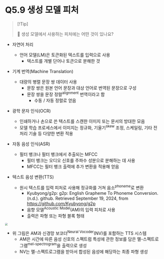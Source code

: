# Q5.9 생성 모델 피처

>   [!Tip]
>
>   🙋 생성 모델에서 사용하는 피처에는 어떤 것이 있나요?

-   자연어 처리
    -   언어 모델(LM)은 토큰화된 텍스트를 입력으로 사용
        -   텍스트를 개별 단어나 토큰으로 분해한 것
-   기계 번역(Machine Translation)
    -   대량의 병렬 문장 쌍 데이터 사용
        -   문장 쌍은 원본 언어 문장과 대상 언어로 번역된 문장으로 구성
        -   문장 쌍을 문장 정렬<sup>alignment</sup> 번역이라고 함
            -   수동 / 자동 정렬로 얻음
-   광학 문자 인식(OCR)
    -   인쇄하거나 손으로 쓴 텍스트를 스캔한 이미지 또는 문서의 방대한 모음
    -   모델 학습 프로세스에서 이미지는 정규화, 기울기<sup>skew</sup> 조정, 스케일링, 기타 전처리 기술 등 다양한 변환 적용
-   자동 음성 인식(ASR)
    -   필터 뱅크나 필터 뱅크에서 추출되는 MFCC
        -   필터 뱅크는 오디오 신호를 주파수 성분으로 분해하는 데 사용
        -   MFCC는 필터 뱅크 출력에 추가 변환을 적용해 얻음

-   텍스트 음성 변환(TTS)
    -   원시 텍스트를 입력 피처로 사용해 정규화를 거쳐 음소<sup>phoneme</sup>로 변환
        -   Kyubyong/g2p: g2p: English Grapheme To Phoneme Conversion. (n.d.). github. Retrieved September 19, 2024, from https://github.com/Kyubyong/g2p
        -   음향 모델<sup>Acoustic Model</sup>(AM)의 입력 피처로 사용
        -   출력은 파형 또는 파형 블록 형태

<img src="https://i.imgur.com/PxUf9Nj.png" style="zoom:50%;" />

-   위 그림은 AM과 신경망 보코더<sup>Neural Vocoder</sup>(NV)를 포함하는 TTS 시스템
    -   AM은 시간에 따른 음성 신호의 스펙트럼 특성에 관한 정보를 담은 멜-스펙트로그램<sup>mel-spectrogram</sup>을 출력으로 생성
    -   NV는 멜-스펙트로그램을 받아서 합성된 음성에 해당하는 최종 파형 생성